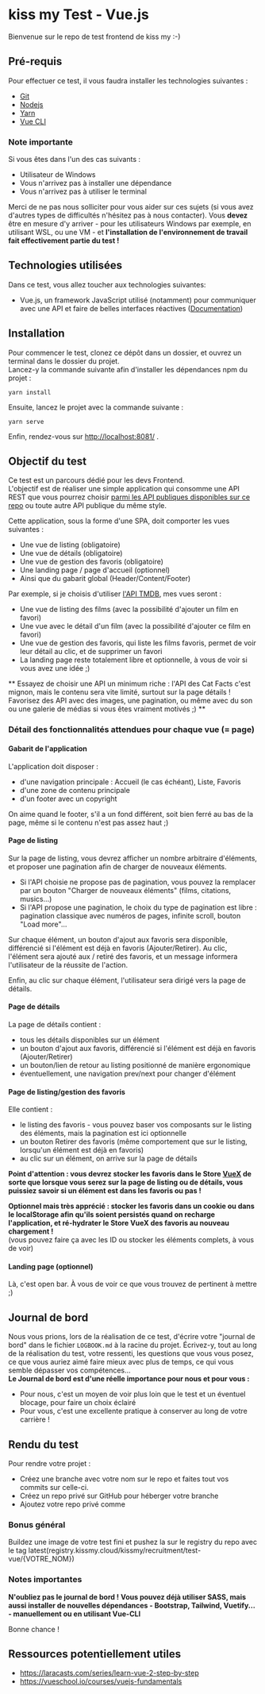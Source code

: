 # kiss my Test - Vue.js
Bienvenue sur le repo de test frontend de kiss my :-)

## Pré-requis
Pour effectuer ce test, il vous faudra installer les technologies suivantes :  

- [Git](https://git-scm.com/download/win)
- [Nodejs](https://nodejs.org/en/download/)
- [Yarn](https://classic.yarnpkg.com/en/docs/install/)
- [Vue CLI](https://cli.vuejs.org/guide/installation.html)


### Note importante
Si vous êtes dans l'un des cas suivants :   
* Utilisateur de Windows  
* Vous n'arrivez pas à installer une dépendance  
* Vous n'arrivez pas à utiliser le terminal  

Merci de ne pas nous solliciter pour vous aider sur ces sujets (si vous avez d'autres types de difficultés n'hésitez pas à nous contacter). Vous **devez** être en mesure d'y arriver - pour les utilisateurs Windows
 par exemple, en utilisant WSL, ou une VM - et **l'installation de l'environnement de travail fait effectivement partie du test !**  

## Technologies utilisées
Dans ce test, vous allez toucher aux technologies suivantes:
- Vue.js, un framework JavaScript utilisé (notamment) pour communiquer avec une API et faire de belles interfaces réactives ([Documentation](https://vuejs.org/v2/guide/))  


## Installation
Pour commencer le test, clonez ce dépôt dans un dossier, et ouvrez un terminal dans le dossier du projet.  
Lancez-y la commande suivante afin d'installer les dépendances npm du projet :  

```
yarn install
```

Ensuite, lancez le projet avec la commande suivante :  

```
yarn serve
```

Enfin, rendez-vous sur [http://localhost:8081/](http://localhost:8081/) .

## Objectif du test
Ce test est un parcours dédié pour les devs Frontend.  
L'objectif est de réaliser une simple application qui consomme une API REST que vous pourrez choisir [parmi les API publiques disponibles sur ce repo](https://github.com/public-apis/public-apis) ou toute autre API publique du même style.  

Cette application, sous la forme d'une SPA, doit comporter les vues suivantes :  
* Une vue de listing (obligatoire)  
* Une vue de détails (obligatoire)  
* Une vue de gestion des favoris (obligatoire)  
* Une landing page / page d'accueil (optionnel)  
* Ainsi que du gabarit global (Header/Content/Footer)  

Par exemple, si je choisis d'utiliser [l'API TMDB](https://www.themoviedb.org/documentation/api), mes vues seront :  
* Une vue de listing des films (avec la possibilité d'ajouter un film en favori) 
* Une vue avec le détail d'un film (avec la possibilité d'ajouter ce film en favori) 
* Une vue de gestion des favoris, qui liste les films favoris, permet de voir leur détail au clic, et de supprimer un favori  
* La landing page reste totalement libre et optionnelle, à vous de voir si vous avez une idée ;)  

** Essayez de choisir une API un minimum riche : l'API des Cat Facts c'est mignon, 
mais le contenu sera vite limité, surtout sur la page détails ! Favorisez des API avec des images, une pagination, 
ou même avec du son ou une galerie de médias si vous êtes vraiment motivés ;) ** 

### Détail des fonctionnalités attendues pour chaque vue (= page)

#### Gabarit de l'application
L'application doit disposer :  
* d'une navigation principale : Accueil (le cas échéant), Liste, Favoris  
* d'une zone de contenu principale  
* d'un footer avec un copyright  

On aime quand le footer, s'il a un fond différent, soit bien ferré au bas de la page, même si le contenu n'est pas assez haut ;)  

#### Page de listing
Sur la page de listing, vous devrez afficher un nombre arbitraire d'éléments, et proposer une pagination afin de charger de nouveaux éléments.  

* Si l'API choisie ne propose pas de pagination, vous pouvez la remplacer par un bouton "Charger de nouveaux éléments" (films, citations, musics...)  
* Si l'API propose une pagination, le choix du type de pagination est libre : pagination classique avec numéros de pages, infinite scroll, bouton "Load more"...  

Sur chaque élément, un bouton d'ajout aux favoris sera disponible, différencié si l'élément est déjà en favoris (Ajouter/Retirer). Au clic, l'élément sera ajouté aux / retiré des favoris, 
et un message informera l'utilisateur de la réussite de l'action.  

Enfin, au clic sur chaque élément, l'utilisateur sera dirigé vers la page de détails.  

#### Page de détails
La page de détails contient :
* tous les détails disponibles sur un élément  
* un bouton d'ajout aux favoris, différencié si l'élément est déjà en favoris (Ajouter/Retirer)  
* un bouton/lien de retour au listing positionné de manière ergonomique  
* éventuellement, une navigation prev/next pour changer d'élément  

#### Page de listing/gestion des favoris
Elle contient :  
* le listing des favoris - vous pouvez baser vos composants sur le listing des éléments, mais la pagination est ici optionnelle  
* un bouton Retirer des favoris (même comportement que sur le listing, lorsqu'un élément est déjà en favoris)  
* au clic sur un élément, on arrive sur la page de détails  

**Point d'attention : vous devrez stocker les favoris dans le Store [VueX](https://vuex.vuejs.org/) de sorte que lorsque vous serez sur la page de listing ou de détails, vous puissiez savoir si un élément est dans les favoris ou pas !**  

**Optionnel mais très apprécié : stocker les favoris dans un cookie ou dans le localStorage afin qu'ils soient persistés quand on recharge l'application, et ré-hydrater le Store VueX des favoris au nouveau chargement !**  
(vous pouvez faire ça avec les ID ou stocker les éléments complets, à vous de voir)

#### Landing page (optionnel)
Là, c'est open bar. À vous de voir ce que vous trouvez de pertinent à mettre ;)  

## Journal de bord
Nous vous prions, lors de la réalisation de ce test, d'écrire votre "journal de bord" dans le fichier `LOGBOOK.md` 
à la racine du projet. Écrivez-y, tout au long de la réalisation du test, votre ressenti, les questions que vous vous posez, 
ce que vous auriez aimé faire mieux avec plus de temps, ce qui vous semble dépasser vos compétences...   
**Le Journal de bord est d'une réelle importance pour nous et pour vous :**
* Pour nous, c'est un moyen de voir plus loin que le test et un éventuel blocage, pour faire un choix éclairé  
* Pour vous, c'est une excellente pratique à conserver au long de votre carrière !  

## Rendu du test
Pour rendre votre projet :
* Créez une branche avec votre nom sur le repo et faites tout vos commits sur celle-ci.  
* Créez un repo privé sur GitHub pour héberger votre branche  
* Ajoutez votre repo privé comme 


### Bonus général
Buildez une image de votre test fini et pushez la sur le registry du repo avec le tag latest(registry.kissmy.cloud/kissmy/recruitment/test-vue/{VOTRE_NOM})

### Notes importantes
**N'oubliez pas le journal de bord !**
**Vous pouvez déjà utiliser SASS, mais aussi installer de nouvelles dépendances - Bootstrap, Tailwind, Vuetify... - manuellement ou en utilisant Vue-CLI**

Bonne chance !


## Ressources potentiellement utiles
- https://laracasts.com/series/learn-vue-2-step-by-step  
- https://vueschool.io/courses/vuejs-fundamentals